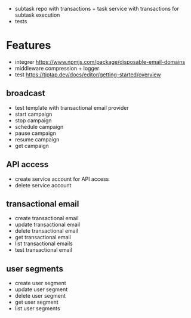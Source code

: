 - subtask repo with transactions + task service with transactions for subtask execution
- tests

# Features

- integrer https://www.npmjs.com/package/disposable-email-domains
- middleware compression + logger
- test https://tiptap.dev/docs/editor/getting-started/overview

## broadcast

- test template with transactional email provider
- start campaign
- stop campaign
- schedule campaign
- pause campaign
- resume campaign
- get campaign

## API access

- create service account for API access
- delete service account

## transactional email

- create transactional email
- update transactional email
- delete transactional email
- get transactional email
- list transactional emails
- test transactional email

## user segments

- create user segment
- update user segment
- delete user segment
- get user segment
- list user segments
